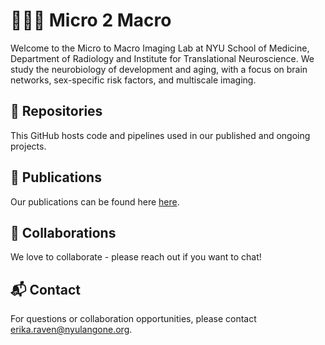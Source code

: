 # 🧬🔬🧠 Micro 2 Macro 

Welcome to the Micro to Macro Imaging Lab at NYU School of Medicine, Department of Radiology and Institute for Translational Neuroscience. We study the neurobiology of development and aging, with a focus on brain networks, sex-specific risk factors, and multiscale imaging.

## 📁 Repositories

This GitHub hosts code and pipelines used in our published and ongoing projects. 

## 📄 Publications

Our publications can be found here [here](https://pubmed.ncbi.nlm.nih.gov/?term=Erika+Raven%5BAuthor%5D&sort=date).

## 🤝 Collaborations

We love to collaborate - please reach out if you want to chat!

## 📬 Contact

For questions or collaboration opportunities, please contact [erika.raven@nyulangone.org](mailto:erika.raven@nyulangone.org).



